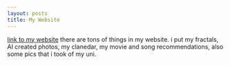 ```yaml
---
layout: posts
title: My Website
---
```

[link to my website](armechi.github.io)
there are tons of things in my website. i put my fractals, AI created photos, my clanedar, my movie and song recommendations, also some pics that i took of my uni.